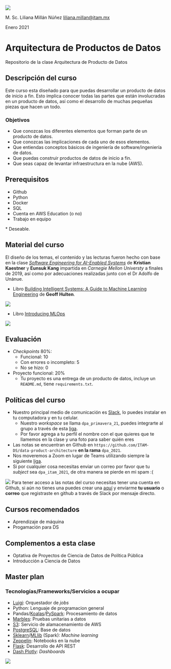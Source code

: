 ![](images/itam_logo.png)

M. Sc. Liliana Millán Núñez liliana.millan@itam.mx

Enero 2021

# Arquitectura de Productos de Datos

Repositorio de la clase Arquitectura de Producto de Datos


## Descripción del curso

Este curso esta diseñado para que puedas desarrollar un producto de datos de inicio a fin. Esto implica conocer todas las partes que están involucradas en un producto de datos, así como el desarrollo de muchas pequeñas piezas que hacen un todo.

### Objetivos

+ Que conozcas los diferentes elementos que forman parte de un producto de datos.
+ Que conozcas las implicaciones de cada uno de esos elementos.
+ Que entiendas conceptos básicos de ingeniería de software/ingeniería de datos.
+ Que puedas construir productos de datos de inicio a fin.
+ Que seas capaz de levantar infraestructura en la nube (AWS).


## Prerequisitos

+ Github
+ Python
+ Docker
+ SQL
+ Cuenta en AWS Education (o no)
+ Trabajo en equipo

\* Deseable.


## Material del curso

El diseño de los temas, el contenido y las lecturas fueron hecho con base en la clase [*Software Engineering for AI-Enabled Systems*](https://ckaestne.github.io/seai/) de **Kristian Kaestner** y **Eunsuk Kang** impartida en *Carnegie Mellon Universty* a finales de 2019, así como por adecuaciones realizadas junto con el Dr Adolfo de Unánue.

+ Libro [Building Intelligent Systems: A Guide to Machine Learning Engineering](https://www.amazon.com.mx/Building-Intelligent-Systems-Learning-Engineering-ebook/dp/B07B91WQHR/ref=sr_1_1?__mk_es_MX=%C3%85M%C3%85%C5%BD%C3%95%C3%91&keywords=building+intelligent+systems&qid=1579111267&sr=8-1) de **Geoff Hulten**.

![](images/building_intelligent_systems.jpeg)

+ Libro [Introducing MLOps](https://www.amazon.com.mx/Introducing-MLOps-Machine-Learning-Enterprise-ebook/dp/B08PDW3JLY/ref=sr_1_1?__mk_es_MX=%C3%85M%C3%85%C5%BD%C3%95%C3%91&dchild=1&keywords=mlops&qid=1610337923&sr=8-1)

![](images/introducing_mlops.jpeg)

## Evaluación

+ *Checkpoints* 80%:
  + Funcional: 10
  + Con errores o incompleto: 5
  + No se hizo: 0
+ Proyecto funcional: 20%
  + Tu proyecto es una entrega de un producto de datos, incluye un `README.md`, tiene `requirements.txt`.


## Políticas del curso

+ Nuestro principal medio de comunicación es [Slack](https://slack.com/intl/es-mx/), lo puedes instalar en tu computadora y en tu celular.
  + Nuestro *workspace* se llama `dpa_primavera_21`, puedes integrarte al grupo a través de esta [liga](https://join.slack.com/t/dpaprimavera21/shared_invite/zt-krewnpn8-POOJrJRRhlAofWzhyiZ3uA).
  + Por favor agrega a tu perfil el nombre con el que quieres que te llamemos en la clase y una foto para saber quién eres
+ Las notas se encuentran en Github en `https://github.com/ITAM-DS/data-product-architecture` **en la rama** `dpa_2021`.
+ Nos moveremos a Zoom en lugar de Teams utilizando siempre la siguiente [liga](https://itam.zoom.us/j/91296837188?pwd=RFhYSlVBOS9ZcXprc1U4VWNkaGdKdz09).
+ Si por cualquier cosa necesitas enviar un correo por favor que tu *subject* sea `dpa_itam_2021`, de otra manera se pierde en mi spam :(

![](images/pointer.png)  Para tener acceso a las notas del curso necesitas tener una cuenta en Github, si aún no tienes una puedes crear una [aquí](https://github.com/) y enviarme **tu usuario** o **correo** que registraste en github a través de Slack por mensaje directo.

## Cursos recomendados

+ Aprendizaje de máquina
+ Progamación para DS

## Complementos a esta clase

+ Optativa de Proyectos de Ciencia de Datos de Política Pública
+ Introducción a Ciencia de Datos


## Master plan

### Tecnologías/Frameworks/Servicios a ocupar

+ [Luigi](https://luigi.readthedocs.io/en/stable/): Orquestador de *jobs*
+ Python: Lenguaje de programacion general
+ Pandas/[Koalas](https://docs.databricks.com/languages/koalas.html)/[PySpark](https://spark.apache.org/docs/latest/api/python/index.html): Procesamiento de datos
+ [Marbles](https://github.com/twosigma/marbles): Pruebas unitarias a datos
+ [S3](https://aws.amazon.com/es/s3/): Servicio de alamacenamiento de AWS
+ [PostgreSQL](https://www.postgresql.org/): Base de datos
+ [Sklearn](https://scikit-learn.org/stable/modules/classes.html)/[MLlib](https://spark.apache.org/docs/latest/ml-guide.html) (Spark): *Machine learning*
+ [Zeppelin](https://zeppelin.apache.org/): Notebooks en la nube
+ [Flask](https://flask.palletsprojects.com/en/1.1.x/): Desarrollo de API REST
+ [Dash Plotly](https://plotly.com/dash/): *Dashboards*

![](images/dpa_2021.png)
